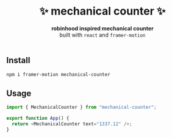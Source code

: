 <h1 align="center">✨ mechanical counter ✨</h1>

<div align="center">
  <strong>robinhood inspired mechanical counter</strong>
</div>
<div align="center">
  built with <code>react</code> and <code>framer-motion</code>
</div>

<br />

## Install

```sh
npm i framer-motion mechanical-counter
```

## Usage

```js
import { MechanicalCounter } from "mechanical-counter";

export function App() {
  return <MechanicalCounter text="1337.12" />;
}
```
